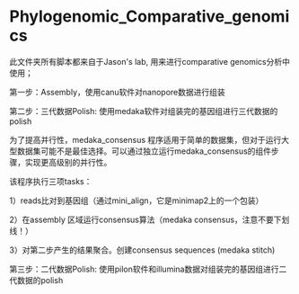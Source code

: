 # Phylogenomic_Comparative_genomics
此文件夹所有脚本都来自于Jason's lab, 用来进行comparative genomics分析中使用；

第一步：Assembly，使用canu软件对nanopore数据进行组装

第二步：三代数据Polish: 使用medaka软件对组装完的基因组进行三代数据的polish

为了提高并行性，medaka_consensus 程序适用于简单的数据集，但对于运行大型数据集可能不是最佳选择。可以通过独立运行medaka_consensus的组件步骤，实现更高级别的并行性。

该程序执行三项tasks：

1）reads比对到基因组（通过mini_align，它是minimap2上的一个包装）

2）在assembly 区域运行consensus算法（medaka consensus，注意不要下划线！）

3）对第二步产生的结果聚合。创建consensus sequences (medaka stitch)

第三步：二代数据Polish: 使用pilon软件和illumina数据对组装完的基因组进行二代数据的polish
